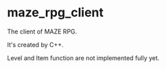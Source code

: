 # maze_rpg_client
The client of MAZE RPG.

It's created by C++.

Level and Item function are not implemented fully yet.
